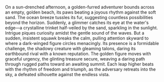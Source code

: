 On a sun-drenched afternoon, a golden-furred adventurer bounds across an empty, golden beach, its paws beating a joyous rhythm against the soft sand. The ocean breeze tussles its fur, suggesting countless possibilities beyond the horizon. Suddenly, a glimmer catches its eye at the water's edge—a crystalline trinket half-veiled by the sand, sparkling in the sunlight. Intrigue piques curiosity amidst the gentle sound of the waves. But a sudden, insistent squawk breaks the calm, pulling attention skyward to where a dark-winged figure circles menacingly. Its presence is a formidable challenge, the shadowy creature with gleaming talons, daring its earthbound rival with a known reputation. The golden figure moves with graceful urgency, the glinting treasure secure, weaving a daring path through rugged paths toward an awaiting summit. Each leap higher beats with the rhythm of freedom and triumph, as the adversary retreats into the sky, a defeated silhouette against the endless vista.